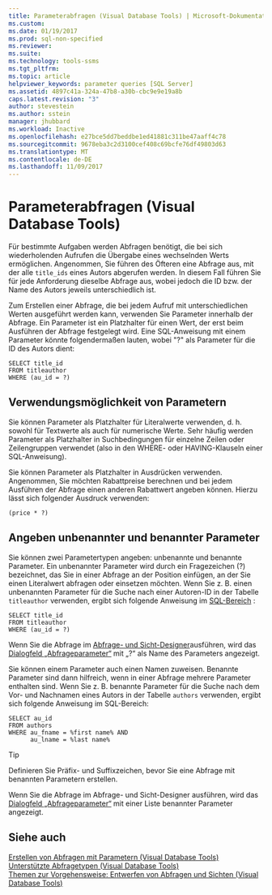 ```yaml
---
title: Parameterabfragen (Visual Database Tools) | Microsoft-Dokumentation
ms.custom: 
ms.date: 01/19/2017
ms.prod: sql-non-specified
ms.reviewer: 
ms.suite: 
ms.technology: tools-ssms
ms.tgt_pltfrm: 
ms.topic: article
helpviewer_keywords: parameter queries [SQL Server]
ms.assetid: 4897c41a-324a-47b8-a30b-cbc9e9e19a8b
caps.latest.revision: "3"
author: stevestein
ms.author: sstein
manager: jhubbard
ms.workload: Inactive
ms.openlocfilehash: e27bce5dd7beddbe1ed41881c311be47aaff4c78
ms.sourcegitcommit: 9678eba3c2d3100cef408c69bcfe76df49803d63
ms.translationtype: MT
ms.contentlocale: de-DE
ms.lasthandoff: 11/09/2017
---
```

# <a name="parameter-queries-visual-database-tools"></a>Parameterabfragen (Visual Database Tools)
Für bestimmte Aufgaben werden Abfragen benötigt, die bei sich wiederholenden Aufrufen die Übergabe eines wechselnden Werts ermöglichen. Angenommen, Sie führen des Öfteren eine Abfrage aus, mit der alle `title_ids` eines Autors abgerufen werden. In diesem Fall führen Sie für jede Anforderung dieselbe Abfrage aus, wobei jedoch die ID bzw. der Name des Autors jeweils unterschiedlich ist.  
  
Zum Erstellen einer Abfrage, die bei jedem Aufruf mit unterschiedlichen Werten ausgeführt werden kann, verwenden Sie Parameter innerhalb der Abfrage. Ein Parameter ist ein Platzhalter für einen Wert, der erst beim Ausführen der Abfrage festgelegt wird. Eine SQL-Anweisung mit einem Parameter könnte folgendermaßen lauten, wobei "?" als Parameter für die ID des Autors dient:  
  
```  
SELECT title_id  
FROM titleauthor  
WHERE (au_id = ?)  
```  
  
## <a name="where-you-can-use-parameters"></a>Verwendungsmöglichkeit von Parametern  
Sie können Parameter als Platzhalter für Literalwerte verwenden, d. h. sowohl für Textwerte als auch für numerische Werte. Sehr häufig werden Parameter als Platzhalter in Suchbedingungen für einzelne Zeilen oder Zeilengruppen verwendet (also in den WHERE- oder HAVING-Klauseln einer SQL-Anweisung).  
  
Sie können Parameter als Platzhalter in Ausdrücken verwenden. Angenommen, Sie möchten Rabattpreise berechnen und bei jedem Ausführen der Abfrage einen anderen Rabattwert angeben können. Hierzu lässt sich folgender Ausdruck verwenden:  
  
```  
(price * ?)  
```  
  
## <a name="specifying-unnamed-and-named-parameters"></a>Angeben unbenannter und benannter Parameter  
Sie können zwei Parametertypen angeben: unbenannte und benannte Parameter. Ein unbenannter Parameter wird durch ein Fragezeichen (?) bezeichnet, das Sie in einer Abfrage an der Position einfügen, an der Sie einen Literalwert abfragen oder einsetzen möchten. Wenn Sie z. B. einen unbenannten Parameter für die Suche nach einer Autoren-ID in der Tabelle `titleauthor` verwenden, ergibt sich folgende Anweisung im [SQL-Bereich](../../ssms/visual-db-tools/sql-pane-visual-database-tools.md) :  
  
```  
SELECT title_id  
FROM titleauthor  
WHERE (au_id = ?)  
```  
  
Wenn Sie die Abfrage im [Abfrage- und Sicht-Designer](../../ssms/visual-db-tools/query-and-view-designer-tools-visual-database-tools.md)ausführen, wird das [Dialogfeld „Abfrageparameter“](../../ssms/visual-db-tools/query-parameters-dialog-box-visual-database-tools.md) mit „?“ als Name des Parameters angezeigt.  
  
Sie können einem Parameter auch einen Namen zuweisen. Benannte Parameter sind dann hilfreich, wenn in einer Abfrage mehrere Parameter enthalten sind. Wenn Sie z. B. benannte Parameter für die Suche nach dem Vor- und Nachnamen eines Autors in der Tabelle `authors` verwenden, ergibt sich folgende Anweisung im SQL-Bereich:  
  
```  
SELECT au_id  
FROM authors  
WHERE au_fname = %first name% AND  
      au_lname = %last name%  
```  
  
> [!TIP]  
> Definieren Sie Präfix- und Suffixzeichen, bevor Sie eine Abfrage mit benannten Parametern erstellen.  
  
Wenn Sie die Abfrage im Abfrage- und Sicht-Designer ausführen, wird das [Dialogfeld „Abfrageparameter“](../../ssms/visual-db-tools/query-parameters-dialog-box-visual-database-tools.md) mit einer Liste benannter Parameter angezeigt.  
  
## <a name="see-also"></a>Siehe auch  
[Erstellen von Abfragen mit Parametern &#40;Visual Database Tools&#41;](../../ssms/visual-db-tools/query-with-parameters-visual-database-tools.md)  
[Unterstützte Abfragetypen &#40;Visual Database Tools&#41;](../../ssms/visual-db-tools/supported-query-types-visual-database-tools.md)  
[Themen zur Vorgehensweise: Entwerfen von Abfragen und Sichten &#40;Visual Database Tools&#41;](../../ssms/visual-db-tools/design-queries-and-views-how-to-topics-visual-database-tools.md)  
  
